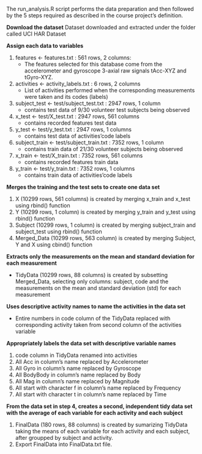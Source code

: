 The run_analysis.R script performs the data preparation and then followed by the 5 steps required as described in the course project’s definition.

**Download the dataset**
    Dataset downloaded and extracted under the folder called UCI HAR Dataset
    
**Assign each data to variables**
1. features <- features.txt : 561 rows, 2 columns:
   - The features selected for this database come from the accelerometer and gyroscope 3-axial raw signals tAcc-XYZ and tGyro-XYZ.
2. activities <- activity_labels.txt : 6 rows, 2 columns
   - List of activities performed when the corresponding measurements were taken and its codes (labels)
3. subject_test <- test/subject_test.txt : 2947 rows, 1 column
   - contains test data of 9/30 volunteer test subjects being observed
4. x_test <- test/X_test.txt : 2947 rows, 561 columns
   - contains recorded features test data
5. y_test <- test/y_test.txt : 2947 rows, 1 columns
   - contains test data of activities’code labels
6. subject_train <- test/subject_train.txt : 7352 rows, 1 column
   - contains train data of 21/30 volunteer subjects being observed
7. x_train <- test/X_train.txt : 7352 rows, 561 columns
   - contains recorded features train data
8. y_train <- test/y_train.txt : 7352 rows, 1 columns
   - contains train data of activities’code labels
          
**Merges the training and the test sets to create one data set**
1. X (10299 rows, 561 columns) is created by merging x_train and x_test using rbind() function
2. Y (10299 rows, 1 column) is created by merging y_train and y_test using rbind() function
3. Subject (10299 rows, 1 column) is created by merging subject_train and subject_test using rbind() function
4. Merged_Data (10299 rows, 563 column) is created by merging Subject, Y and X using cbind() function
    
**Extracts only the measurements on the mean and standard deviation for each measurement**
* TidyData (10299 rows, 88 columns) is created by subsetting Merged_Data, selecting only columns: subject, code and the measurements on the mean and standard deviation (std)       for each measurement
    
**Uses descriptive activity names to name the activities in the data set**
* Entire numbers in code column of the TidyData replaced with corresponding activity taken from second column of the activities variable
    
**Appropriately labels the data set with descriptive variable names**
 1. code column in TidyData renamed into activities
 2. All Acc in column’s name replaced by Accelerometer
 3. All Gyro in column’s name replaced by Gyroscope
 4. All BodyBody in column’s name replaced by Body
 5. All Mag in column’s name replaced by Magnitude
 6. All start with character f in column’s name replaced by Frequency
 7. All start with character t in column’s name replaced by Time
   
**From the data set in step 4, creates a second, independent tidy data set with the average of each variable for each activity and each subject**   
1. FinalData (180 rows, 88 columns) is created by sumarizing TidyData taking the means of each variable for each activity and each subject, after groupped by subject and          activity.
2. Export FinalData into FinalData.txt file.
